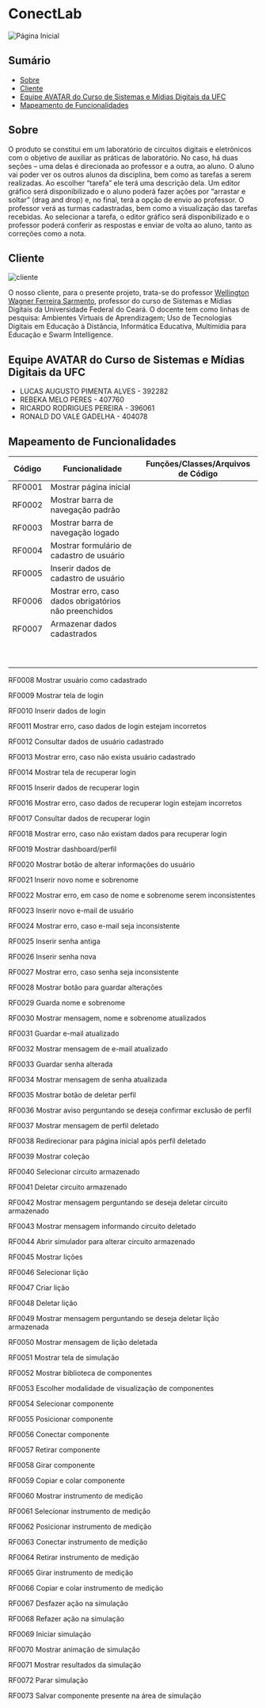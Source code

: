 # ConectLab

![Página Inicial](https://user-images.githubusercontent.com/34467745/149210878-7657b2ef-3890-4cee-a53a-90782eea2260.png)


## Sumário
* [Sobre]()
* [Cliente]()
* [Equipe AVATAR do Curso de Sistemas e Mídias Digitais da UFC]()
* [Mapeamento de Funcionalidades]()

## Sobre

O produto se constitui em um laboratório de circuitos digitais e eletrônicos com o objetivo de auxiliar as práticas de laboratório. No caso, há duas seções – uma delas é direcionada ao professor e a outra, ao aluno. O aluno vai poder ver os outros alunos da disciplina, bem como as tarefas a serem realizadas. Ao escolher “tarefa” ele terá uma descrição dela. Um editor gráfico será disponibilizado e o aluno poderá fazer ações por “arrastar e soltar” (drag and drop) e, no final, terá a opção de envio ao professor. O professor verá as turmas cadastradas, bem como a visualização das tarefas recebidas. Ao selecionar a tarefa, o editor gráfico será disponibilizado e o professor poderá conferir as respostas e enviar de volta ao aluno, tanto as correções como a nota.


## Cliente

![cliente](https://user-images.githubusercontent.com/34467745/148120773-a65f1b37-1017-45d3-8af6-46ccde3d0780.jpeg)


O nosso cliente, para o presente projeto, trata-se do professor [Wellington Wagner Ferreira Sarmento](https://github.com/wwagner33), professor do curso de Sistemas e Mídias Digitais da Universidade Federal do Ceará. O docente tem como linhas de pesquisa: Ambientes Virtuais de Aprendizagem; Uso de Tecnologias Digitais em Educação à Distância, Informática Educativa, Multimídia para Educação e Swarm Intelligence.


## Equipe AVATAR do Curso de Sistemas e Mídias Digitais da UFC


* LUCAS AUGUSTO PIMENTA ALVES - 392282
* REBEKA MELO PERES - 407760
* RICARDO RODRIGUES PEREIRA - 396061
* RONALD DO VALE GADELHA - 404078


## Mapeamento de Funcionalidades
| Código  |  Funcionalidade  |   Funções/Classes/Arquivos de Código |
| ------------------- | ------------------- | -------------------  |
|  RF0001 | Mostrar página inicial |    |
|  RF0002 |  Mostrar barra de navegação padrão |     |
|  RF0003  | Mostrar barra de navegação logado |    |
|  RF0004  | Mostrar formulário de cadastro de usuário  |     |
|  RF0005 | Inserir dados de cadastro de usuário |    |
|  RF0006 | Mostrar erro, caso dados obrigatórios não preenchidos  |     |
|  RF0007  | Armazenar dados cadastrados |    |
|   |  |     |
|   |  |    |
|   |  |     |
|   |  |    |
|   |  |     |
|   |  |    |
|   |  |     |
|   |  |    |
|   |  |     |










RF0008
Mostrar usuário como cadastrado


RF0009
Mostrar tela de login


RF0010
Inserir dados de login


RF0011
Mostrar erro, caso dados de login estejam incorretos


RF0012
Consultar dados de usuário cadastrado


RF0013
Mostrar erro, caso não exista usuário cadastrado


RF0014
Mostrar tela de recuperar login


RF0015
Inserir dados de recuperar login


RF0016
Mostrar erro, caso dados de recuperar login estejam incorretos


RF0017
Consultar dados de recuperar login


RF0018
Mostrar erro, caso não existam dados para recuperar login


RF0019
Mostrar dashboard/perfil


RF0020
Mostrar botão de alterar informações do usuário


RF0021
Inserir novo nome e sobrenome


RF0022
Mostrar erro, em caso de nome e sobrenome serem inconsistentes


RF0023
Inserir novo e-mail de usuário


RF0024
Mostrar erro, caso e-mail seja inconsistente


RF0025
Inserir senha antiga


RF0026
Inserir senha nova


RF0027
Mostrar erro, caso senha seja inconsistente


RF0028
Mostrar botão para guardar alterações


RF0029
Guarda nome e sobrenome


RF0030
Mostrar mensagem, nome e sobrenome atualizados


RF0031
Guardar e-mail atualizado


RF0032
Mostrar mensagem de e-mail atualizado


RF0033
Guardar senha alterada


RF0034
Mostrar mensagem de senha atualizada


RF0035
Mostrar botão de deletar perfil


RF0036
Mostrar aviso perguntando se deseja confirmar exclusão de perfil


RF0037
Mostrar mensagem de perfil deletado


RF0038
Redirecionar para página inicial após perfil deletado


RF0039
Mostrar coleção


RF0040
Selecionar circuito armazenado


RF0041
Deletar circuito armazenado


RF0042
Mostrar mensagem perguntando se deseja deletar circuito armazenado


RF0043
Mostrar mensagem informando circuito deletado


RF0044
Abrir simulador para alterar circuito armazenado


RF0045
Mostrar lições


RF0046
Selecionar lição


RF0047
Criar lição


RF0048
Deletar lição


RF0049
Mostrar mensagem perguntando se deseja deletar lição armazenada


RF0050
Mostrar mensagem de lição deletada


RF0051
Mostrar tela de simulação


RF0052
Mostrar biblioteca de componentes


RF0053
Escolher modalidade de visualização de componentes


RF0054
Selecionar componente


RF0055
Posicionar componente


RF0056
Conectar componente


RF0057
Retirar componente


RF0058
Girar componente


RF0059
Copiar e colar componente


RF0060
Mostrar instrumento de medição


RF0061
Selecionar instrumento de medição


RF0062
Posicionar instrumento de medição


RF0063
Conectar instrumento de medição


RF0064
Retirar instrumento de medição


RF0065
Girar instrumento de medição


RF0066
Copiar e colar instrumento de medição


RF0067
Desfazer ação na simulação


RF0068
Refazer ação na simulação


RF0069
Iniciar simulação


RF0070
Mostrar animação de simulação


RF0071
Mostrar resultados da simulação


RF0072
Parar simulação


RF0073
Salvar componente presente na área de simulação













